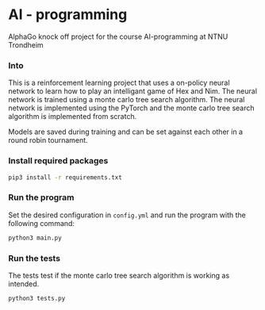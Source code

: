 # AI - programming
AlphaGo knock off project for the course AI-programming at NTNU Trondheim

### Into
This is a reinforcement learning project that uses a on-policy neural network to learn how to play an intelligant game of Hex and Nim.
The neural network is trained using a monte carlo tree search algorithm.
The neural network is implemented using the PyTorch and the monte carlo tree search algorithm is implemented from scratch.


Models are saved during training and can be set against each other in a round robin tournament.

### Install required packages
```bash
pip3 install -r requirements.txt
```

### Run the program

Set the desired configuration in `config.yml` and run the program with the following command:
```bash
python3 main.py
```

### Run the tests

The tests test if the monte carlo tree search algorithm is working as intended.
```bash
python3 tests.py
``` 
